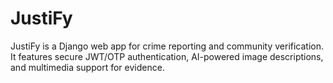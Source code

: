 # JustiFy
JustiFy is a Django web app for crime reporting and community verification. It features secure JWT/OTP authentication, AI-powered image descriptions, and multimedia support for evidence.
